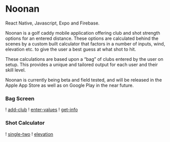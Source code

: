 # Noonan

React Native, Javascript, Expo and Firebase.

Noonan is a golf caddy mobile application offering club and shot strength options for an entered distance. These options are calculated behind the scenes by a custom built calculator that factors in a number of inputs, wind, elevation etc. to give the user a best guess at what shot to hit.

These calculations are based upon a “bag” of clubs entered by the user on setup. This provides a unique and tailored output for each user and their skill level.

Noonan is currently being beta and field tested, and will be released in the Apple App Store as well as on Google Play in the near future.

### Bag Screen

! [add-club](https://github.com/toleary519/noonan/blob/master/screenshots/openAndAdd.gif?raw=true)
! [enter-values](https://github.com/toleary519/noonan/blob/master/screenshots/enterValues.gif?raw=true)
! [get-info](https://github.com/toleary519/noonan/blob/master/screenshots/getInfo.gif?raw=true)

### Shot Calculator

! [single-two](https://github.com/toleary519/noonan/blob/master/screenshots/singleAndTwo.gif?raw=true)
! [elevation](https://github.com/toleary519/noonan/blob/master/screenshots/elevation.gif?raw=true)
